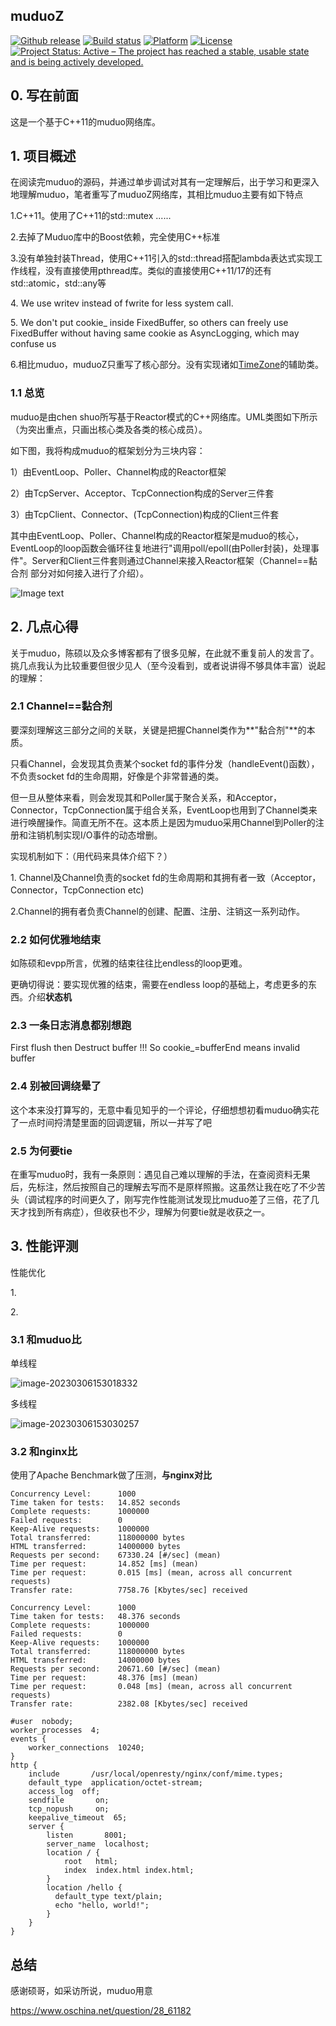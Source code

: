 muduoZ
---

<a href="https://github.com/Qihoo360/evpp/releases"><img src="https://img.shields.io/github/release/Qihoo360/evpp.svg" alt="Github release"></a>
<a href="https://travis-ci.org/Qihoo360/evpp"><img src="https://travis-ci.org/Qihoo360/evpp.svg?branch=master" alt="Build status"></a>
[![Platform](https://img.shields.io/badge/platform-%20%20%20%20Linux,%20BSD,%20OS%20X,%20Windows-green.svg?style=flat)](https://github.com/Qihoo360/evpp)
[![License](https://img.shields.io/badge/license-%20%20BSD%203%20clause-yellow.svg?style=flat)](LICENSE)
[![Project Status: Active – The project has reached a stable, usable state and is being actively developed.](http://www.repostatus.org/badges/latest/active.svg)](http://www.repostatus.org/#active)

## 0. 写在前面

这是一个基于C++11的muduo网络库。

## 1. 项目概述

在阅读完muduo的源码，并通过单步调试对其有一定理解后，出于学习和更深入地理解muduo，笔者重写了muduoZ网络库，其相比muduo主要有如下特点

1.C++11。使用了C++11的std::mutex \...\...

2.去掉了Muduo库中的Boost依赖，完全使用C++标准

3.没有单独封装Thread，使用C++11引入的std::thread搭配lambda表达式实现工作线程，没有直接使用pthread库。类似的直接使用C++11/17的还有std::atomic，std::any等

4\. We use writev instead of fwrite for less system call.

5\. We don\'t put cookie\_ inside FixedBuffer, so others can freely use FixedBuffer without having same cookie as AsyncLogging, which may confuse us

6.相比muduo，muduoZ只重写了核心部分。没有实现诸如[TimeZone](https://github.com/chenshuo/muduo/blob/master/muduo/base/TimeZone.cc)的辅助类。

### 1.1 总览

muduo是由<span class="underline">chen shuo</span>所写基于Reactor模式的C++网络库。UML类图如下所示（为突出重点，只画出核心类及各类的核心成员）。

如下图，我将构成muduo的框架划分为三块内容：

1）由EventLoop、Poller、Channel构成的Reactor框架

2）由TcpServer、Acceptor、TcpConnection构成的Server三件套

3）由TcpClient、Connector、(TcpConnection)构成的Client三件套

其中由EventLoop、Poller、Channel构成的Reactor框架是muduo的核心，EventLoop的loop函数会循环往复地进行"调用poll/epoll(由Poller封装)，处理事件"。Server和Client三件套则通过Channel来接入Reactor框架（Channel==黏合剂 部分对如何接入进行了介绍）。

![Image text](https://raw.githubusercontent.com/a504644805/resources/master/muduoZ/UML_Class_Graph.png)

## 2. 几点心得

关于muduo，陈硕以及众多博客都有了很多见解，在此就不重复前人的发言了。挑几点我认为比较重要但很少见人（至今没看到，或者说讲得不够具体丰富）说起的理解：

### 2.1 Channel==黏合剂

要深刻理解这三部分之间的关联，关键是把握Channel类作为**\"黏合剂\"**的本质。

只看Channel，会发现其负责某个socket fd的事件分发（handleEvent()函数），不负责socket fd的生命周期，好像是个非常普通的类。

但一旦从整体来看，则会发现其和Poller属于聚合关系，和Acceptor，Connector，TcpConnection属于组合关系，EventLoop也用到了Channel类来进行唤醒操作。简直无所不在。这本质上是因为muduo采用Channel到Poller的注册和注销机制实现I/O事件的动态增删。

实现机制如下：（用代码来具体介绍下？）

1\. Channel及Channel负责的socket fd的生命周期和其拥有者一致（Acceptor，Connector，TcpConnection etc)

2.Channel的拥有者负责Channel的创建、配置、注册、注销这一系列动作。

### 2.2 如何优雅地结束

如陈硕和evpp所言，优雅的结束往往比endless的loop更难。

更确切得说：要实现优雅的结束，需要在endless loop的基础上，考虑更多的东西。介绍**状态机**

### 2.3 一条日志消息都别想跑

First flush then Destruct buffer !!! So cookie\_=bufferEnd means invalid buffer

### 2.4 别被回调绕晕了

这个本来没打算写的，无意中看见知乎的一个评论，仔细想想初看muduo确实花了一点时间捋清楚里面的回调逻辑，所以一并写了吧

### 2.5 为何要tie

在重写muduo时，我有一条原则：遇见自己难以理解的手法，在查阅资料无果后，先标注，然后按照自己的理解去写而不是原样照搬。这虽然让我在吃了不少苦头（调试程序的时间更久了，刚写完作性能测试发现比muduo差了三倍，花了几天才找到所有病症），但收获也不少，理解为何要tie就是收获之一。

## 3. 性能评测

性能优化

1\.

2\.

### 3.1 和muduo比

单线程

![image-20230306153018332](https://raw.githubusercontent.com/a504644805/resources/master/muduoZ/Performance_Test.png)

多线程

![image-20230306153030257](https://raw.githubusercontent.com/a504644805/resources/master/muduoZ/Performance_Test.png)

### 3.2 和nginx比

使用了Apache Benchmark做了压测，**与nginx对比**

```
Concurrency Level:      1000
Time taken for tests:   14.852 seconds
Complete requests:      1000000
Failed requests:        0
Keep-Alive requests:    1000000
Total transferred:      118000000 bytes
HTML transferred:       14000000 bytes
Requests per second:    67330.24 [#/sec] (mean)
Time per request:       14.852 [ms] (mean)
Time per request:       0.015 [ms] (mean, across all concurrent requests)
Transfer rate:          7758.76 [Kbytes/sec] received
```

```
Concurrency Level:      1000
Time taken for tests:   48.376 seconds
Complete requests:      1000000
Failed requests:        0
Keep-Alive requests:    1000000
Total transferred:      118000000 bytes
HTML transferred:       14000000 bytes
Requests per second:    20671.60 [#/sec] (mean)
Time per request:       48.376 [ms] (mean)
Time per request:       0.048 [ms] (mean, across all concurrent requests)
Transfer rate:          2382.08 [Kbytes/sec] received
```

```
#user  nobody;
worker_processes  4;
events {
    worker_connections  10240;
}
http {
    include       /usr/local/openresty/nginx/conf/mime.types;
    default_type  application/octet-stream;
    access_log  off;
    sendfile       on;
    tcp_nopush     on;
    keepalive_timeout  65;
    server {
        listen       8001;
        server_name  localhost;
        location / {
            root   html;
            index  index.html index.html;
        }
        location /hello {
          default_type text/plain;
          echo "hello, world!";
        }
    }
}
```

## 总结

感谢硕哥，如采访所说，muduo用意

<https://www.oschina.net/question/28_61182>
